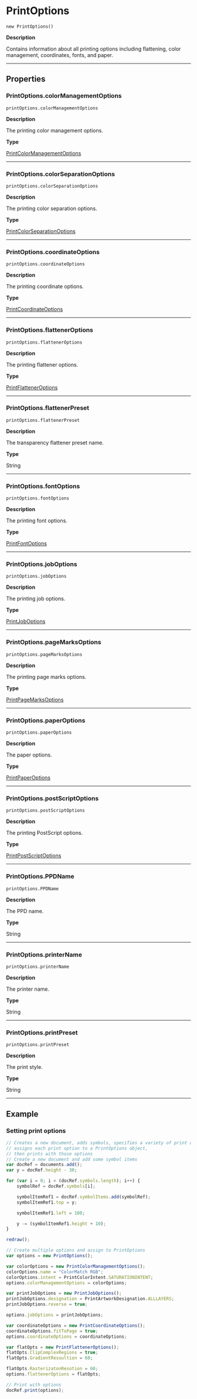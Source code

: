 # PrintOptions

`new PrintOptions()`

**Description**

Contains information about all printing options including flattening, color management, coordinates, fonts, and paper.

---

## Properties

### PrintOptions.colorManagementOptions

`printOptions.colorManagementOptions`

**Description**

The printing color management options.

**Type**

[PrintColorManagementOptions](./PrintColorManagementOptions.md)

---

### PrintOptions.colorSeparationOptions

`printOptions.colorSeparationOptions`

**Description**

The printing color separation options.

**Type**

[PrintColorSeparationOptions](./PrintColorSeparationOptions.md)

---

### PrintOptions.coordinateOptions

`printOptions.coordinateOptions`

**Description**

The printing coordinate options.

**Type**

[PrintCoordinateOptions](./PrintCoordinateOptions.md)

---

### PrintOptions.flattenerOptions

`printOptions.flattenerOptions`

**Description**

The printing flattener options.

**Type**

[PrintFlattenerOptions](./PrintFlattenerOptions.md)

---

### PrintOptions.flattenerPreset

`printOptions.flattenerPreset`

**Description**

The transparency flattener preset name.

**Type**

String

---

### PrintOptions.fontOptions

`printOptions.fontOptions`

**Description**

The printing font options.

**Type**

[PrintFontOptions](./PrintFontOptions.md)

---

### PrintOptions.jobOptions

`printOptions.jobOptions`

**Description**

The printing job options.

**Type**

[PrintJobOptions](./PrintJobOptions.md)

---

### PrintOptions.pageMarksOptions

`printOptions.pageMarksOptions`

**Description**

The printing page marks options.

**Type**

[PrintPageMarksOptions](./PrintPageMarksOptions.md)

---

### PrintOptions.paperOptions

`printOptions.paperOptions`

**Description**

The paper options.

**Type**

[PrintPaperOptions](./PrintPaperOptions.md)

---

### PrintOptions.postScriptOptions

`printOptions.postScriptOptions`

**Description**

The printing PostScript options.

**Type**

[PrintPostScriptOptions](./PrintPostScriptOptions.md)

---

### PrintOptions.PPDName

`printOptions.PPDName`

**Description**

The PPD name.

**Type**

String

---

### PrintOptions.printerName

`printOptions.printerName`

**Description**

The printer name.

**Type**

String

---

### PrintOptions.printPreset

`printOptions.printPreset`

**Description**

The print style.

**Type**

String

---

## Example

### Setting print options

```javascript
// Creates a new document, adds symbols, specifies a variety of print options,
// assigns each print option to a PrintOptions object,
// then prints with those options
// Create a new document and add some symbol items
var docRef = documents.add();
var y = docRef.height - 30;

for (var i = 0; i < (docRef.symbols.length); i++) {
    symbolRef = docRef.symbols[i];

    symbolItemRef1 = docRef.symbolItems.add(symbolRef);
    symbolItemRef1.top = y;

    symbolItemRef1.left = 100;

    y -= (symbolItemRef1.height + 10);
}

redraw();

// Create multiple options and assign to PrintOptions
var options = new PrintOptions();

var colorOptions = new PrintColorManagementOptions();
colorOptions.name = "ColorMatch RGB";
colorOptions.intent = PrintColorIntent.SATURATIONINTENT;
options.colorManagementOptions = colorOptions;

var printJobOptions = new PrintJobOptions();
printJobOptions.designation = PrintArtworkDesignation.ALLLAYERS;
printJobOptions.reverse = true;

options.jobOptions = printJobOptions;

var coordinateOptions = new PrintCoordinateOptions();
coordinateOptions.fitToPage = true;
options.coordinateOptions = coordinateOptions;

var flatOpts = new PrintFlattenerOptions();
flatOpts.ClipComplexRegions = true;
flatOpts.GradientResoultion = 60;

flatOpts.RasterizatonResotion = 60;
options.flattenerOptions = flatOpts;

// Print with options
docRef.print(options);
```

